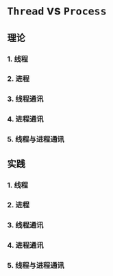 # `Thread` vs `Process`

## 理论
### 1. 线程

### 2. 进程

### 3. 线程通讯

### 4. 进程通讯

### 5. 线程与进程通讯

## 实践

### 1. 线程

### 2. 进程

### 3. 线程通讯

### 4. 进程通讯

### 5. 线程与进程通讯